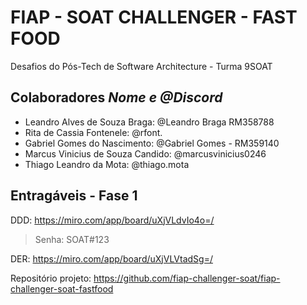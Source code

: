 # FIAP - SOAT CHALLENGER - FAST FOOD

Desafios do Pós-Tech de Software Architecture - Turma 9SOAT

## Colaboradores <i>Nome e @Discord</i> 

- Leandro Alves de Souza Braga: @Leandro Braga RM358788
- Rita de Cassia Fontenele: @rfont.
- Gabriel Gomes do Nascimento: @Gabriel Gomes - RM359140
- Marcus Vinicius de Souza Candido: @marcusvinicius0246
- Thiago Leandro da Mota: @thiago.mota

## Entragáveis - Fase 1

DDD: https://miro.com/app/board/uXjVLdvIo4o=/ 
> Senha: SOAT#123

DER: https://miro.com/app/board/uXjVLVtadSg=/

Repositório projeto: https://github.com/fiap-challenger-soat/fiap-challenger-soat-fastfood
